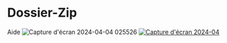 # Dossier-Zip
Aide
![Capture d'écran 2024-04-04 025526](https://github.com/Gunther-C/Dossier-Zip/assets/162619333/50054be5-46f7-46d1-8e74-4fbbbb0e79ed)
[![Capture d'écran 2024-04](https://github.com/Gunther-C/Dossier-Zip/commit/73741dcfdfb4aabda06adaa32f56da6c59388b8b#commitcomment-140698233)](https://github.com/Gunther-C/Dossier-Zip/issues/1#issue-2229421400)
